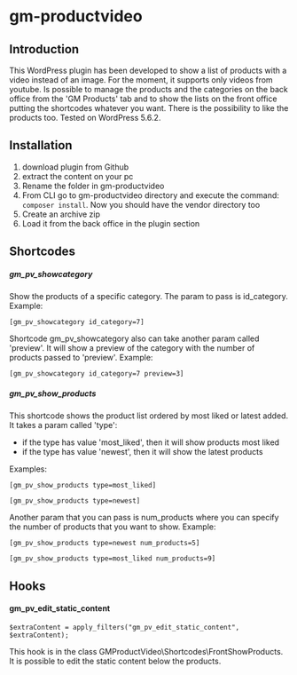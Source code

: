 # gm-productvideo
## Introduction
This WordPress plugin has been developed to show a list of products with a video instead of an image. For the moment, it supports only videos from youtube.
Is possible to manage the products and the categories on the back office from the 'GM Products' tab and to show the lists on the front office putting the shortcodes whatever you want.
There is the possibility to like the products too.
Tested on WordPress 5.6.2.
## Installation
1. download plugin from Github
2. extract the content on your pc
3. Rename the folder in gm-productvideo
4. From CLI go to gm-productvideo directory and execute the command:
```composer install```.
Now you should have the vendor directory too
6. Create an archive zip
7. Load it from the back office in the plugin section
## Shortcodes
##### gm_pv_showcategory
Show the products of a specific category. The param to pass is id_category.
Example:
```
[gm_pv_showcategory id_category=7]
```
Shortcode gm_pv_showcategory also can take another param called 'preview'. It will show a preview of the category with the number of products passed to 'preview'. Example:
```
[gm_pv_showcategory id_category=7 preview=3]
```
##### gm_pv_show_products
This shortcode shows the product list ordered by most liked or latest added. It takes a param called 'type':
- if the type has value 'most_liked', then it will show products most liked
- if the type has value 'newest', then it will show the latest products

Examples:
```
[gm_pv_show_products type=most_liked]
```
```
[gm_pv_show_products type=newest]
```
Another param that you can pass is num_products where you can specify the number of products that you want to show.
Example:
```
[gm_pv_show_products type=newest num_products=5]
```
```
[gm_pv_show_products type=most_liked num_products=9]
```
## Hooks
#### gm_pv_edit_static_content
```
$extraContent = apply_filters("gm_pv_edit_static_content", $extraContent);
```
This hook is in the class GMProductVideo\Shortcodes\FrontShowProducts. It is possible to edit the static content below the products.
